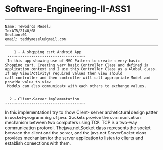 # Software-Engineering-II-ASS1

********************************
    Name: Tewodros Meselu
    Id:ATR/2140/08
    Section:01
    email: teddymeselu@gmail.com
**********************************


        1 - A shopping cart Android App
     ------------------------------------
     In this app showing use of MVC Pattern to create a very basic Shopping cart. Creating very basic Controller Class and defined in          application context and I use this Controller Class as a Global class. If any View(Activity) required values then view should              call controller and then controller will call appropriate Model and provide value to view.
     Models can also communicate with each others to exchange values.
     
     
      2 - Client-Server implementation
    -------------------------------------
    
   In this implementation I try to show Client- server archetictural design patter in socket-programming of java.
   Sockets provide the communication mechanism between two computers using TCP. TCP is a two-way communication protocol.
   Thejava.net.Socket class represents the socket between the client and the server, and the java.net.ServerSocket class provides            mechanism for the server application to listen to clients and establish connections with them.


